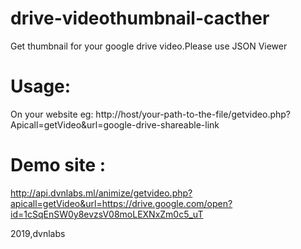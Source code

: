 # drive-videothumbnail-cacther
Get thumbnail for your google drive video.Please use JSON Viewer

# Usage:
On your website eg: http://host/your-path-to-the-file/getvideo.php?Apicall=getVideo&url=google-drive-shareable-link

# Demo site : 
http://api.dvnlabs.ml/animize/getvideo.php?apicall=getVideo&url=https://drive.google.com/open?id=1cSqEnSW0y8evzsV08moLEXNxZm0c5_uT

2019,dvnlabs

